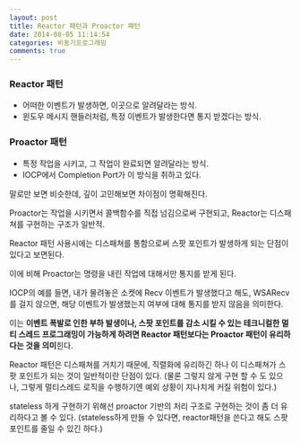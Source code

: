 ```yaml
---
layout: post
title: Reactor 패턴과 Proactor 패턴
date: 2014-08-05 11:14:54
categories: 비동기프로그래밍
comments: true
---
```


### Reactor 패턴
* 어떠한 이벤트가 발생하면, 이곳으로 알려달라는 방식.
* 윈도우 메시지 핸들러처럼, 특정 이벤트가 발생한다면 통지 받겠다는 방식.

### Proactor 패턴
* 특정 작업을 시키고, 그 작업이 완료되면 알려달라는 방식.
* IOCP에서 Completion Port가 이 방식을 취하고 있다.


말로만 보면 비슷한데, 깊이 고민해보면 차이점이 명확해진다.

Proactor는 작업을 시키면서 콜백함수를 직접 넘김으로써 구현되고, Reactor는 디스패쳐를 구현하는 구조가 일반적.

Reactor 패턴 사용시에는 디스패쳐를 통함으로써 스팟 포인트가 발생하게 되는 단점이 있다고 보면된다.

이에 비해 Proactor는 명령을 내린 작업에 대해서만 통지를 받게 된다.

IOCP의 예를 들면, 내가 물려놓은 소켓에 Recv 이벤트가 발생했다고 해도, WSARecv를 걸지 않으면, 해당 이벤트가 발생했는지 여부에 대해 통지를 받지 않음을 의미한다.

이는 **이벤트 폭발로 인한 부하 발생이나, 스팟 포인트를 감소 시킬 수 있는 테크니컬한 멀티 스레드 프로그래밍이 가능하게 하려면 Reactor 패턴보다는 Proactor 패턴이 유리하다는 것을 의미**힌다.


Reactor 패턴은 디스패쳐를 거치기 때문에, 직렬화에 유리하긴 하나 이 디스패쳐가 스팟 포인트가 되는 것이 일반적이란 단점이 있다. (물론 그렇지 않게 구현 할 수 도 있으나, 그렇게 멀티스레드 로직을 수행하기엔 예외 상황이 지나치게 커질 위험이 있다.) 

stateless 하게 구현하기 위해선 proactor 기반의 처리 구조로 구현하는 것이 좀 더 유리하다고 볼 수 있다. (stateless하게 만들 수 있다면, reactor패턴을 쓴다고 해도 스팟 포인트를 줄일 수 있긴 하다.)